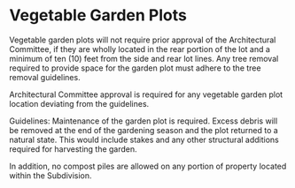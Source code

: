 # Vegetable Garden Plots

Vegetable garden plots will not require prior approval of the Architectural Committee, if they are wholly located in the rear portion of the lot and a minimum of ten (10) feet from the side and rear lot lines. Any tree removal required to provide space for the garden plot must adhere to the tree removal guidelines.

Architectural Committee approval is required for any vegetable garden plot location deviating from the guidelines.

Guidelines:
Maintenance of the garden plot is required. Excess debris will be removed at the end of the gardening season
and the plot returned to a natural state. This would include stakes and any other structural additions required for
harvesting the garden.

In addition, no compost piles are allowed on any portion of property located within the Subdivision.
